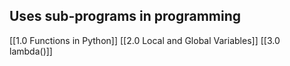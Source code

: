 ## Uses sub-programs in programming

[[1.0 Functions in Python]]
[[2.0 Local and Global Variables]]
[[3.0 lambda()]]